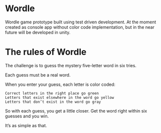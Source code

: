 # Wordle
Wordle game prototype built using test driven development. At the moment created as console app without color code implementation, but in the near future will be developed in unity.

# The rules of Wordle

The challenge is to guess the mystery five-letter word in six tries.

Each guess must be a real word.

When you enter your guess, each letter is color coded:

    Correct letters in the right place go green
    Letters that exist elsewhere in the word go yellow
    Letters that don’t exist in the word go gray

So with each guess, you get a little closer. Get the word right within six guesses and you win.

It’s as simple as that.
